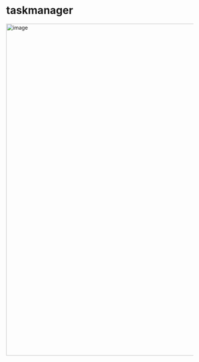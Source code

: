 # taskmanager
<img width="1913" height="892" alt="image" src="https://github.com/user-attachments/assets/29d8a24d-c489-4aea-b5c7-1ed0a285e547" />
